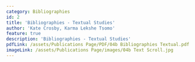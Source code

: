 ```yaml
---
category: Bibliographies
id: 2
title: 'Bibliographies - Textual Studies'
author: 'Kate Crosby, Karma Lekshe Tsomo'
feature: true
description: 'Bibliographies - Textual Studies'
pdfLink: /assets/Publications Page/PDF/04b Bibliographies Textual.pdf
imageLink: /assets/Publications Page/images/04b Text Scroll.jpg
---
```

